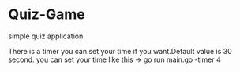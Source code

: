 # Quiz-Game
simple quiz application

There is a timer you can set your time if you want.Default value is 30 second.
you can set your time like this -> go run main.go -timer 4
